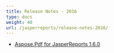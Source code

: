 ```yaml
---
title: Release Notes - 2016
type: docs
weight: 40
url: /jasperreports/release-notes-2016/
---
```


- [Aspose.Pdf for JasperReports 1.6.0](/pdf/jasperreports/aspose-pdf-for-jasperreports-1-6-0/)
